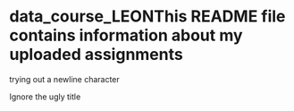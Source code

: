 # data_course_LEONThis README file contains information about my uploaded assignments

trying out a newline character

Ignore the ugly title
